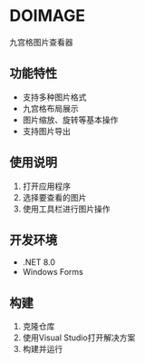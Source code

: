 # DOIMAGE

九宫格图片查看器

## 功能特性
- 支持多种图片格式
- 九宫格布局展示
- 图片缩放、旋转等基本操作
- 支持图片导出

## 使用说明
1. 打开应用程序
2. 选择要查看的图片
3. 使用工具栏进行图片操作

## 开发环境
- .NET 8.0
- Windows Forms

## 构建
1. 克隆仓库
2. 使用Visual Studio打开解决方案
3. 构建并运行
